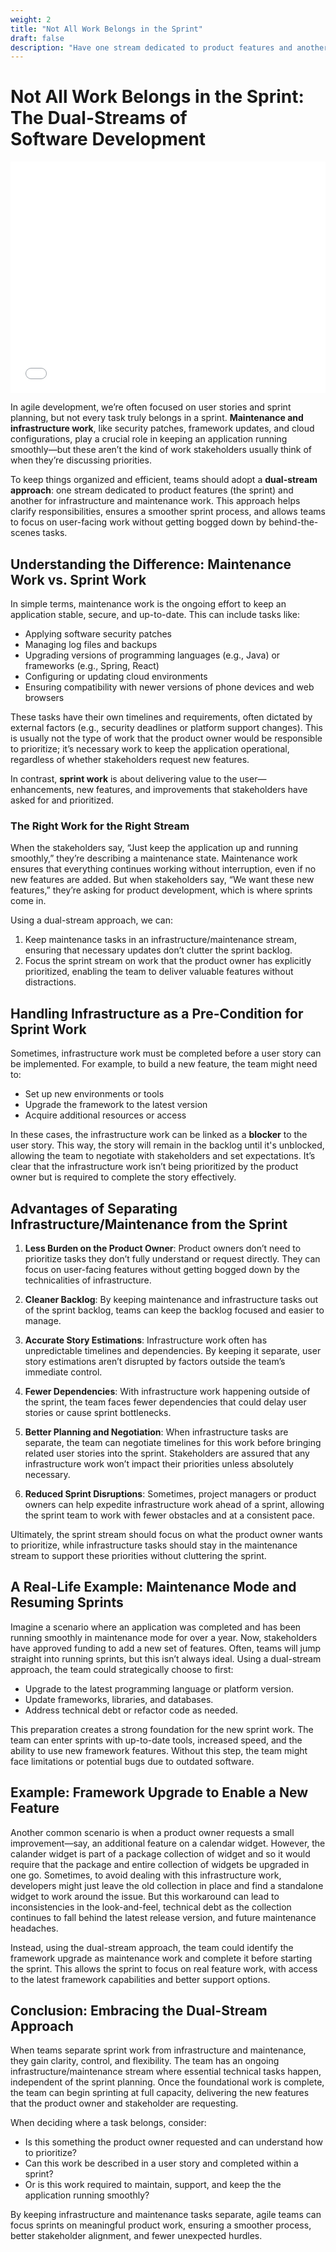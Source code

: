 ```yaml
---
weight: 2
title: "Not All Work Belongs in the Sprint"
draft: false
description: "Have one stream dedicated to product features and another for infrastructure and maintenance work. This allows teams to focus on user-facing work without getting bogged down by behind-the-scenes tasks."
---
```


# Not All Work <nobr>Belongs in the Sprint:</nobr> <nobr>The Dual-Streams</nobr> of <nobr>Software Development</nobr>

<iframe src="dual-streams.html" width="100%" height="370" frameborder="0" scrolling="no" allowfullscreen></iframe>

In agile development, we’re often focused on user stories and sprint planning, but not every task truly belongs in a sprint. **Maintenance and infrastructure work**, like security patches, framework updates, and cloud configurations, play a crucial role in keeping an application running smoothly—but these aren’t the kind of work stakeholders usually think of when they’re discussing priorities.

To keep things organized and efficient, teams should adopt a **dual-stream approach**: one stream dedicated to product features (the sprint) and another for infrastructure and maintenance work. This approach helps clarify responsibilities, ensures a smoother sprint process, and allows teams to focus on user-facing work without getting bogged down by behind-the-scenes tasks.

## Understanding the Difference: Maintenance Work vs. Sprint Work

In simple terms, maintenance work is the ongoing effort to keep an application stable, secure, and up-to-date. This can  include tasks like:
- Applying software security patches
- Managing log files and backups
- Upgrading versions of programming languages (e.g., Java) or frameworks (e.g., Spring, React)
- Configuring or updating cloud environments
- Ensuring compatibility with newer versions of phone devices and web browsers

These tasks have their own timelines and requirements, often dictated by external factors (e.g., security deadlines or platform support changes). This is usually not the type of work that the product owner would be responsible to prioritize; it’s necessary work to keep the application operational, regardless of whether stakeholders request new features.

In contrast, **sprint work** is about delivering value to the user—enhancements, new features, and improvements that stakeholders have asked for and prioritized.

### The Right Work for the Right Stream

When the stakeholders say, “Just keep the application up and running smoothly,” they’re describing a maintenance state. Maintenance work ensures that everything continues working without interruption, even if no new features are added. But when stakeholders say, “We want these new features,” they’re asking for product development, which is where sprints come in.

Using a dual-stream approach, we can:
1. Keep maintenance tasks in an infrastructure/maintenance stream, ensuring that necessary updates don’t clutter the sprint backlog.
2. Focus the sprint stream on work that the product owner has explicitly prioritized, enabling the team to deliver valuable features without distractions.

## Handling Infrastructure as a Pre-Condition for Sprint Work

Sometimes, infrastructure work must be completed before a user story can be implemented. For example, to build a new feature, the team might need to:
- Set up new environments or tools
- Upgrade the framework to the latest version
- Acquire additional resources or access

In these cases, the infrastructure work can be linked as a **blocker** to the user story. This way, the story will remain in the backlog until it's unblocked, allowing the team to negotiate with stakeholders and set expectations. It’s clear that the infrastructure work isn’t being prioritized by the product owner but is required to complete the story effectively.

## Advantages of Separating Infrastructure/Maintenance from the Sprint

1. **Less Burden on the Product Owner**: Product owners don’t need to prioritize tasks they don’t fully understand or request directly. They can focus on user-facing features without getting bogged down by the technicalities of infrastructure.

2. **Cleaner Backlog**: By keeping maintenance and infrastructure tasks out of the sprint backlog, teams can keep the backlog focused and easier to manage.

3. **Accurate Story Estimations**: Infrastructure work often has unpredictable timelines and dependencies. By keeping it separate, user story estimations aren’t disrupted by factors outside the team’s immediate control.

4. **Fewer Dependencies**: With infrastructure work happening outside of the sprint, the team faces fewer dependencies that could delay user stories or cause sprint bottlenecks.

5. **Better Planning and Negotiation**: When infrastructure tasks are separate, the team can negotiate timelines for this work before bringing related user stories into the sprint. Stakeholders are assured that any infrastructure work won’t impact their priorities unless absolutely necessary.

6. **Reduced Sprint Disruptions**: Sometimes, project managers or product owners can help expedite infrastructure work ahead of a sprint, allowing the sprint team to work with fewer obstacles and at a consistent pace.

Ultimately, the sprint stream should focus on what the product owner wants to prioritize, while infrastructure tasks should stay in the maintenance stream to support these priorities without cluttering the sprint.

## A Real-Life Example: Maintenance Mode and Resuming Sprints

Imagine a scenario where an application was completed and has been running smoothly in maintenance mode for over a year. Now, stakeholders have approved funding to add a new set of features. Often, teams will jump straight into running sprints, but this isn’t always ideal. Using a dual-stream approach, the team could strategically choose to first:
- Upgrade to the latest programming language or platform version.
- Update frameworks, libraries, and databases.
- Address technical debt or refactor code as needed.

This preparation creates a strong foundation for the new sprint work. The team can enter sprints with up-to-date tools, increased speed, and the ability to use new framework features. Without this step, the team might face limitations or potential bugs due to outdated software.

## Example: Framework Upgrade to Enable a New Feature

Another common scenario is when a product owner requests a small improvement—say, an additional feature on a calendar widget. However, the calander widget is part of a package collection of widget and so it would require that the package and entire collection of widgets be upgraded in one go. Sometimes, to avoid dealing with this infrastructure work, developers might just leave the old collection in place and find a standalone widget to work around the issue. But this workaround can lead to inconsistencies in the look-and-feel, technical debt as the collection continues to fall behind the latest release version, and future maintenance headaches.

Instead, using the dual-stream approach, the team could identify the framework upgrade as maintenance work and complete it before starting the sprint. This allows the sprint to focus on real feature work, with access to the latest framework capabilities and better support options.

## Conclusion: Embracing the Dual-Stream Approach

When teams separate sprint work from infrastructure and maintenance, they gain clarity, control, and flexibility. The team has an ongoing infrastructure/maintenance stream where essential technical tasks happen, independent of the sprint planning. Once the foundational work is complete, the team can begin sprinting at full capacity, delivering the new features that the product owner and stakeholder are requesting.

When deciding where a task belongs, consider:
- Is this something the product owner requested and can understand how to prioritize?
- Can this work be described in a user story and completed within a sprint?
- Or is this work required to maintain, support, and keep the the application running smoothly?

By keeping infrastructure and maintenance tasks separate, agile teams can focus sprints on meaningful product work, ensuring a smoother process, better stakeholder alignment, and fewer unexpected hurdles.

